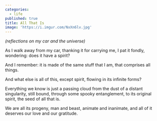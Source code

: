 ```yaml
---
categories:
  - life
published: true
title: All That Is
image: 'https://i.imgur.com/NxXn6lv.jpg'
---
```

_(reflections on my car and the universe)_

As I walk away from my car,
thanking it for carrying me,
I pat it fondly,
wondering:
does it have a spirit?

And I remember:
it is made of the same stuff
that I am,
that comprises all things.

And what else is all of this,
except spirit,
flowing in its infinite forms?

Everything we know
is just a passing cloud 
from the dust of a distant singularity,
still bound, 
through some spooky entanglement, 
to its original spirit,
the seed of all that is.

We are all its progeny,
man and beast,
animate and inanimate,
and all of it
deserves our love
and our gratitude.
